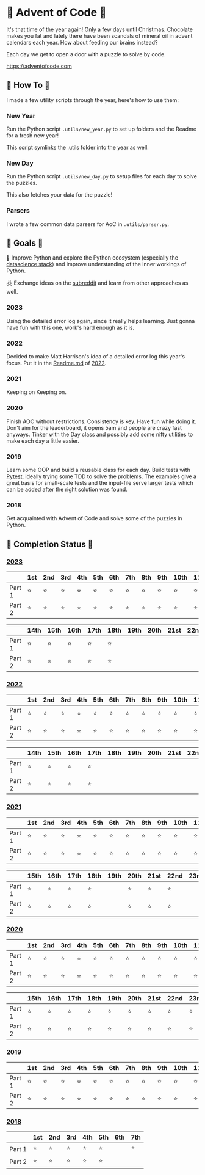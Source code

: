 # 🎄 Advent of Code 🎄

It's that time of the year again! Only a few days until Christmas. Chocolate makes you fat and lately there have been scandals of mineral oil in advent calendars each year. How about feeding our brains instead?

Each day we get to open a door with a puzzle to solve by code.

https://adventofcode.com

## 👀 How To 👀

I made a few utility scripts through the year, here's how to use them:

### New Year

Run the Python script `.utils/new_year.py` to set up folders and the Readme for a fresh new year!

This script symlinks the .utils folder into the year as well.

### New Day

Run the Python script `.utils/new_day.py` to setup files for each day to solve the puzzles.

This also fetches your data for the puzzle!

### Parsers

I wrote a few common data parsers for AoC in `.utils/parser.py`.

## 🏁 Goals 🏁

🐍 Improve Python and explore the Python ecosystem (especially the [datascience stack](http://pydata.org/)) and improve understanding of the inner workings of Python.

🖧 Exchange ideas on the [subreddit](https://www.reddit.com/r/adventofcode) and learn from other approaches as well.

### 2023

Using the detailed error log again, since it really helps learning. Just gonna have fun with this one, work's hard enough as it is.

### 2022

Decided to make Matt Harrison's idea of a detailed error log this year's focus. Put it in the [Readme.md](/2022/Readme.md) of [2022](/2022/).

### 2021

Keeping on Keeping on.

### 2020

Finish AOC without restrictions. Consistency is key. Have fun while doing it. Don't aim for the leaderboard, it opens 5am and people are crazy fast anyways. Tinker with the Day class and possibly add some nifty utilities to make each day a little easier.

### 2019

Learn some OOP and build a reusable class for each day. Build tests with [Pytest](https://docs.pytest.org/en/stable/), ideally trying some TDD to solve the problems. The examples give a great basis for small-scale tests and the input-file serve larger tests which can be added after the right solution was found.

### 2018

Get acquainted with Advent of Code and solve some of the puzzles in Python.

## 🌟 Completion Status 🌟

### [2023](./2023/)

|        | 1st | 2nd | 3rd | 4th              | 5th              | 6th              | 7th              | 8th              | 9th              | 10th             | 11th             | 12th             | 13th             |
| ------ | --- | --- | --- | ---------------- | ---------------- | ---------------- | ---------------- | ---------------- | ---------------- | ---------------- | ---------------- | ---------------- | ---------------- |
| Part 1 | ⭐  | ⭐  | ⭐  | ⭐ | ⭐ | ⭐ | ⭐ | ⭐ | ⭐ | ⭐ | ⭐ | ⭐ | ⭐ |
| Part 2 | ⭐  | ⭐  | ⭐  | ⭐ | ⭐ | ⭐ | ⭐ | ⭐ | ⭐ | ⭐ | ⭐ | ⭐ | ⭐ |

|        | 14th             | 15th             | 16th             | 17th             | 18th             | 19th             | 20th             | 21st             | 22nd             | 23rd             | 24th             | 25th             |
| ------ | ---------------- | ---------------- | ---------------- | ---------------- | ---------------- | ---------------- | ---------------- | ---------------- | ---------------- | ---------------- | ---------------- | ---------------- |
| Part 1 | ⭐ | ⭐ | ⭐ | ⭐ | ⭐ | <!--2023.19.1--> | <!--2023.20.1--> | <!--2023.21.1--> | <!--2023.22.1--> | <!--2023.23.1--> | <!--2023.24.1--> | <!--2023.25.1--> |
| Part 2 | ⭐ | ⭐ | ⭐ | ⭐ | ⭐ | <!--2023.19.2--> | <!--2023.20.2--> | <!--2023.21.2--> | <!--2023.22.2--> | <!--2023.23.2--> | <!--2023.24.2--> | <!--2023.25.2--> |

### [2022](./2022/)

|        | 1st | 2nd | 3rd | 4th | 5th | 6th | 7th | 8th | 9th | 10th | 11th | 12th | 13th |
| ------ | --- | --- | --- | --- | --- | --- | --- | --- | --- | ---- | ---- | ---- | ---- |
| Part 1 | ⭐  | ⭐  | ⭐  | ⭐  | ⭐  | ⭐  | ⭐  | ⭐  | ⭐  | ⭐   | ⭐   | ⭐   | ⭐   |
| Part 2 | ⭐  | ⭐  | ⭐  | ⭐  | ⭐  | ⭐  | ⭐  | ⭐  | ⭐  | ⭐   | ⭐   | ⭐   | ⭐   |

|        | 14th | 15th | 16th | 17th | 18th             | 19th             | 20th             | 21st             | 22nd             | 23rd             | 24th             | 25th             |
| ------ | ---- | ---- | ---- | ---- | ---------------- | ---------------- | ---------------- | ---------------- | ---------------- | ---------------- | ---------------- | ---------------- |
| Part 1 | ⭐   | ⭐   | ⭐   | ⭐   | <!--2022.18.1--> | <!--2022.19.1--> | <!--2022.20.1--> | <!--2022.21.1--> | <!--2022.22.1--> | <!--2022.23.1--> | <!--2022.24.1--> | <!--2022.25.1--> |
| Part 2 | ⭐   | ⭐   | ⭐   | ⭐   | <!--2022.18.2--> | <!--2022.19.2--> | <!--2022.20.2--> | <!--2022.21.2--> | <!--2022.22.2--> | <!--2022.23.2--> | <!--2022.24.2--> | <!--2022.25.2--> |

### [2021](./2021/)

|        | 1st | 2nd | 3rd | 4th | 5th | 6th | 7th | 8th | 9th | 10th | 11th | 12th | 13th | 14th |
| ------ | --- | --- | --- | --- | --- | --- | --- | --- | --- | ---- | ---- | ---- | ---- | ---- |
| Part 1 | ⭐  | ⭐  | ⭐  | ⭐  | ⭐  | ⭐  | ⭐  | ⭐  | ⭐  | ⭐   | ⭐   | ⭐   | ⭐   | ⭐   |
| Part 2 | ⭐  | ⭐  | ⭐  | ⭐  | ⭐  | ⭐  | ⭐  | ⭐  | ⭐  | ⭐   | ⭐   | ⭐   | ⭐   | ⭐   |

|        | 15th | 16th | 17th | 18th | 19th | 20th | 21st | 22nd | 23rd | 24th | 25th |
| ------ | ---- | ---- | ---- | ---- | ---- | ---- | ---- | ---- | ---- | ---- | ---- |
| Part 1 | ⭐   | ⭐   | ⭐   | ⭐   |      | ⭐   | ⭐   | ⭐   |      |      |      |
| Part 2 | ⭐   | ⭐   | ⭐   | ⭐   |      | ⭐   | ⭐   | ⭐   |      |      |      |

### [2020](./2020/)

|        | 1st | 2nd | 3rd | 4th | 5th | 6th | 7th | 8th | 9th | 10th | 11th | 12th | 13th | 14th |
| ------ | --- | --- | --- | --- | --- | --- | --- | --- | --- | ---- | ---- | ---- | ---- | ---- |
| Part 1 | ⭐  | ⭐  | ⭐  | ⭐  | ⭐  | ⭐  | ⭐  | ⭐  | ⭐  | ⭐   | ⭐   | ⭐   | ⭐   | ⭐   |
| Part 2 | ⭐  | ⭐  | ⭐  | ⭐  | ⭐  | ⭐  | ⭐  | ⭐  | ⭐  | ⭐   | ⭐   | ⭐   | ⭐   | ⭐   |

|        | 15th | 16th | 17th | 18th | 19th | 20th | 21st | 22nd | 23rd | 24th | 25th |
| ------ | ---- | ---- | ---- | ---- | ---- | ---- | ---- | ---- | ---- | ---- | ---- |
| Part 1 | ⭐   | ⭐   | ⭐   | ⭐   | ⭐   | ⭐   | ⭐   | ⭐   | ⭐   | ⭐   | ⭐   |
| Part 2 | ⭐   | ⭐   | ⭐   | ⭐   | ⭐   | ⭐   | ⭐   | ⭐   | ⭐   | ⭐   | ⭐   |

### [2019](./2019/)

|        | 1st | 2nd | 3rd | 4th | 5th | 6th | 7th | 8th | 9th | 10th | 11th | 12th | 13th | 14th |
| ------ | --- | --- | --- | --- | --- | --- | --- | --- | --- | ---- | ---- | ---- | ---- | ---- |
| Part 1 | ⭐  | ⭐  | ⭐  | ⭐  | ⭐  | ⭐  | ⭐  | ⭐  | ⭐  | ⭐   | ⭐   | ⭐   | ⭐   | ⭐   |
| Part 2 | ⭐  | ⭐  | ⭐  | ⭐  | ⭐  | ⭐  | ⭐  | ⭐  | ⭐  | ⭐   | ⭐   | ⭐   | ⭐   | ⭐   |

### [2018](./2018/)

|        | 1st | 2nd | 3rd | 4th | 5th | 6th | 7th |
| ------ | --- | --- | --- | --- | --- | --- | --- |
| Part 1 | ⭐  | ⭐  | ⭐  | ⭐  | ⭐  |     | ⭐  |
| Part 2 | ⭐  | ⭐  | ⭐  | ⭐  | ⭐  |     |     |
